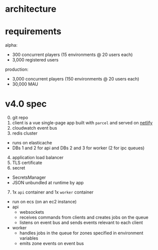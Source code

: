 # architecture

# requirements

alpha:

- 300 concurrent players (15 environments @ 20 users each)
- 3,000 registered users

production:

- 3,000 concurrent players (150 environments @ 20 users each)
- 30,000 MAU

# v4.0 spec

0. git repo
1. client is a vue single-page app built with `parcel` and served on [netlify](netlify.com)
2. cloudwatch event bus 
3. redis cluster
  - runs on elasticache
  - DBs 1 and 2 for api and DBs 2 and 3 for worker (2 for ipc queues)
4. application load balancer
5. TLS certificate
6. secret
  - SecretsManager
  - JSON unbundled at runtime by app
7. 1x `api` container and 1x `worker` container
  - run on ecs (on an ec2 instance)
  - api
    - websockets
    - receives commands from clients and creates jobs on the queue
    - listens on event bus and sends events relevant to each client
  - worker
    - handles jobs in the queue for zones specified in environment variables
    - emits zone events on event bus
